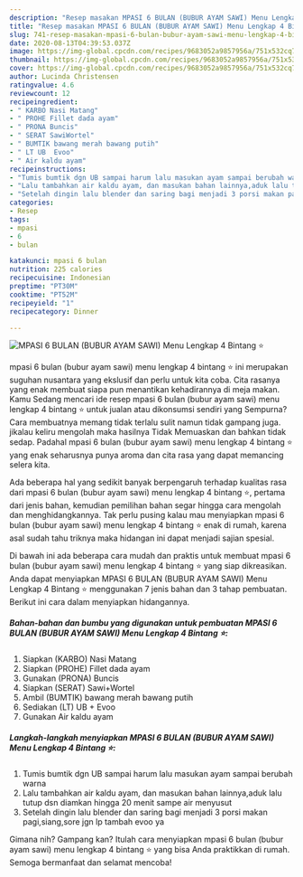 ```yaml
---
description: "Resep masakan MPASI 6 BULAN (BUBUR AYAM SAWI) Menu Lengkap 4 Bintang ⭐ | Cara Masak MPASI 6 BULAN (BUBUR AYAM SAWI) Menu Lengkap 4 Bintang ⭐ Yang Mudah Dan Praktis"
title: "Resep masakan MPASI 6 BULAN (BUBUR AYAM SAWI) Menu Lengkap 4 Bintang ⭐ | Cara Masak MPASI 6 BULAN (BUBUR AYAM SAWI) Menu Lengkap 4 Bintang ⭐ Yang Mudah Dan Praktis"
slug: 741-resep-masakan-mpasi-6-bulan-bubur-ayam-sawi-menu-lengkap-4-bintang-cara-masak-mpasi-6-bulan-bubur-ayam-sawi-menu-lengkap-4-bintang-yang-mudah-dan-praktis
date: 2020-08-13T04:39:53.037Z
image: https://img-global.cpcdn.com/recipes/9683052a9857956a/751x532cq70/mpasi-6-bulan-bubur-ayam-sawi-menu-lengkap-4-bintang-⭐-foto-resep-utama.jpg
thumbnail: https://img-global.cpcdn.com/recipes/9683052a9857956a/751x532cq70/mpasi-6-bulan-bubur-ayam-sawi-menu-lengkap-4-bintang-⭐-foto-resep-utama.jpg
cover: https://img-global.cpcdn.com/recipes/9683052a9857956a/751x532cq70/mpasi-6-bulan-bubur-ayam-sawi-menu-lengkap-4-bintang-⭐-foto-resep-utama.jpg
author: Lucinda Christensen
ratingvalue: 4.6
reviewcount: 12
recipeingredient:
- " KARBO Nasi Matang"
- " PROHE Fillet dada ayam"
- " PRONA Buncis"
- " SERAT SawiWortel"
- " BUMTIK bawang merah bawang putih"
- " LT UB  Evoo"
- " Air kaldu ayam"
recipeinstructions:
- "Tumis bumtik dgn UB sampai harum lalu masukan ayam sampai berubah warna"
- "Lalu tambahkan air kaldu ayam, dan masukan bahan lainnya,aduk lalu tutup dsn diamkan hingga 20 menit sampe air menyusut"
- "Setelah dingin lalu blender dan saring bagi menjadi 3 porsi makan pagi,siang,sore jgn lp tambah evoo ya"
categories:
- Resep
tags:
- mpasi
- 6
- bulan

katakunci: mpasi 6 bulan 
nutrition: 225 calories
recipecuisine: Indonesian
preptime: "PT30M"
cooktime: "PT52M"
recipeyield: "1"
recipecategory: Dinner

---
```



![MPASI 6 BULAN (BUBUR AYAM SAWI) Menu Lengkap 4 Bintang ⭐](https://img-global.cpcdn.com/recipes/9683052a9857956a/751x532cq70/mpasi-6-bulan-bubur-ayam-sawi-menu-lengkap-4-bintang-⭐-foto-resep-utama.jpg)


mpasi 6 bulan (bubur ayam sawi) menu lengkap 4 bintang ⭐ ini merupakan suguhan nusantara yang ekslusif dan perlu untuk kita coba. Cita rasanya yang enak membuat siapa pun menantikan kehadirannya di meja makan.
Kamu Sedang mencari ide resep mpasi 6 bulan (bubur ayam sawi) menu lengkap 4 bintang ⭐ untuk jualan atau dikonsumsi sendiri yang Sempurna? Cara membuatnya memang tidak terlalu sulit namun tidak gampang juga. jikalau keliru mengolah maka hasilnya Tidak Memuaskan dan bahkan tidak sedap. Padahal mpasi 6 bulan (bubur ayam sawi) menu lengkap 4 bintang ⭐ yang enak seharusnya punya aroma dan cita rasa yang dapat memancing selera kita.



Ada beberapa hal yang sedikit banyak berpengaruh terhadap kualitas rasa dari mpasi 6 bulan (bubur ayam sawi) menu lengkap 4 bintang ⭐, pertama dari jenis bahan, kemudian pemilihan bahan segar hingga cara mengolah dan menghidangkannya. Tak perlu pusing kalau mau menyiapkan mpasi 6 bulan (bubur ayam sawi) menu lengkap 4 bintang ⭐ enak di rumah, karena asal sudah tahu triknya maka hidangan ini dapat menjadi sajian spesial.


Di bawah ini ada beberapa cara mudah dan praktis untuk membuat mpasi 6 bulan (bubur ayam sawi) menu lengkap 4 bintang ⭐ yang siap dikreasikan. Anda dapat menyiapkan MPASI 6 BULAN (BUBUR AYAM SAWI) Menu Lengkap 4 Bintang ⭐ menggunakan 7 jenis bahan dan 3 tahap pembuatan. Berikut ini cara dalam menyiapkan hidangannya.

<!--inarticleads1-->

##### Bahan-bahan dan bumbu yang digunakan untuk pembuatan MPASI 6 BULAN (BUBUR AYAM SAWI) Menu Lengkap 4 Bintang ⭐:

1. Siapkan  (KARBO) Nasi Matang
1. Siapkan  (PROHE) Fillet dada ayam
1. Gunakan  (PRONA) Buncis
1. Siapkan  (SERAT) Sawi+Wortel
1. Ambil  (BUMTIK) bawang merah bawang putih
1. Sediakan  (LT) UB + Evoo
1. Gunakan  Air kaldu ayam




<!--inarticleads2-->

##### Langkah-langkah menyiapkan MPASI 6 BULAN (BUBUR AYAM SAWI) Menu Lengkap 4 Bintang ⭐:

1. Tumis bumtik dgn UB sampai harum lalu masukan ayam sampai berubah warna
1. Lalu tambahkan air kaldu ayam, dan masukan bahan lainnya,aduk lalu tutup dsn diamkan hingga 20 menit sampe air menyusut
1. Setelah dingin lalu blender dan saring bagi menjadi 3 porsi makan pagi,siang,sore jgn lp tambah evoo ya




Gimana nih? Gampang kan? Itulah cara menyiapkan mpasi 6 bulan (bubur ayam sawi) menu lengkap 4 bintang ⭐ yang bisa Anda praktikkan di rumah. Semoga bermanfaat dan selamat mencoba!
